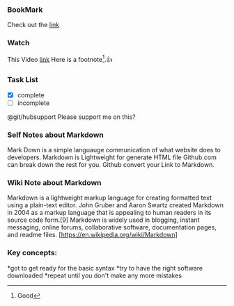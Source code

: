 ### BookMark
Check out the [link]((https://docs.github.com/en/get-started/writing-on-github/getting-started-with-writing-and-formatting-on-github/basic-writing-and-formatting-syntax))

### Watch
This Video [link](https://pages.github.com/)
Here is a footnote[^1].👍
[^1]:Good

### Task List 
- [x] complete
- [ ] incomplete

@git/hubsupport Please support me on this?

### Self Notes about Markdown
Mark Down is a simple languauge communication of what website does to developers. Markdown is Lightweight for generate HTML file Github.com can break down the rest for you. Github convert your Link to Markdown.

### Wiki Note about Markdown 
Markdown is a lightweight markup language for creating formatted text using a plain-text editor. John Gruber and Aaron Swartz created Markdown in 2004 as a markup language that is appealing to human readers in its source code form.[9] Markdown is widely used in blogging, instant messaging, online forums, collaborative software, documentation pages, and readme files. [https://en.wikipedia.org/wiki/Markdown]

### Key concepts:
*got to get ready for the basic syntax
*try to have the right software downloaded
*repeat until you don't make any more mistakes 
